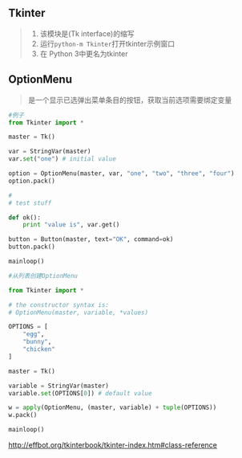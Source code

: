 Tkinter
---
>1. 该模块是(Tk interface)的缩写
>1. 运行`python-m Tkinter`打开tkinter示例窗口
>1. 在 Python 3中更名为tkinter


## OptionMenu 
>是一个显示已选弹出菜单条目的按钮，获取当前选项需要绑定变量
```python
#例子
from Tkinter import *

master = Tk()

var = StringVar(master)
var.set("one") # initial value

option = OptionMenu(master, var, "one", "two", "three", "four")
option.pack()

#
# test stuff

def ok():
    print "value is", var.get()

button = Button(master, text="OK", command=ok)
button.pack()

mainloop()
```

```python
#从列表创建OptionMenu

from Tkinter import *

# the constructor syntax is:
# OptionMenu(master, variable, *values)

OPTIONS = [
    "egg",
    "bunny",
    "chicken"
]

master = Tk()

variable = StringVar(master)
variable.set(OPTIONS[0]) # default value

w = apply(OptionMenu, (master, variable) + tuple(OPTIONS))
w.pack()

mainloop()

```


http://effbot.org/tkinterbook/tkinter-index.htm#class-reference

